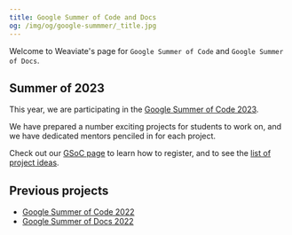 ```yaml
---
title: Google Summer of Code and Docs
og: /img/og/google-summmer/_title.jpg
---
```


Welcome to Weaviate's page for `Google Summer of Code` and `Google Summer of Docs`.

## Summer of 2023

This year, we are participating in the [Google Summer of Code 2023](https://summerofcode.withgoogle.com/programs/2023).

We have prepared a number exciting projects for students to work on, and we have dedicated mentors penciled in for each project.

Check out our [GSoC page](/google-summer/gsoc-23) to learn how to register, and to see the [list of project ideas](/google-summer/gsoc-23#project-ideas).

## Previous projects

* [Google Summer of Code 2022](/google-summer/gsoc-22)
* [Google Summer of Docs 2022](/google-summer/gsod-22)